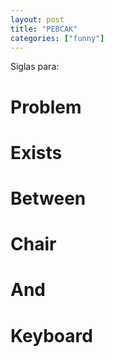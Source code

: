 ```yaml
---
layout: post
title: "PEBCAK"
categories: ["funny"]
---
```


Siglas para<!--more-->:

# **P**roblem

# **E**xists

# **B**etween

# **C**hair

# **A**nd

# **K**eyboard
